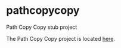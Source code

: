 # pathcopycopy
Path Copy Copy stub project

The Path Copy Copy project is located <a href="https://pathcopycopy.codeplex.com/">here</a>.
